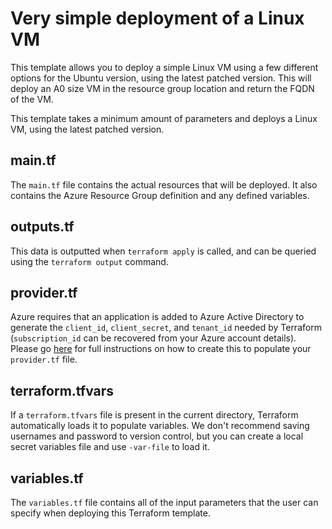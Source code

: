# Very simple deployment of a Linux VM

This template allows you to deploy a simple Linux VM using a few different options for the Ubuntu version, using the latest patched version. This will deploy an A0 size VM in the resource group location and return the FQDN of the VM.

This template takes a minimum amount of parameters and deploys a Linux VM, using the latest patched version.

## main.tf
The `main.tf` file contains the actual resources that will be deployed. It also contains the Azure Resource Group definition and any defined variables.

## outputs.tf
This data is outputted when `terraform apply` is called, and can be queried using the `terraform output` command.

## provider.tf
Azure requires that an application is added to Azure Active Directory to generate the `client_id`, `client_secret`, and `tenant_id` needed by Terraform (`subscription_id` can be recovered from your Azure account details). Please go [here](https://www.terraform.io/docs/providers/azurerm/) for full instructions on how to create this to populate your `provider.tf` file.

## terraform.tfvars
If a `terraform.tfvars` file is present in the current directory, Terraform automatically loads it to populate variables. We don't recommend saving usernames and password to version control, but you can create a local secret variables file and use `-var-file` to load it.

## variables.tf
The `variables.tf` file contains all of the input parameters that the user can specify when deploying this Terraform template.